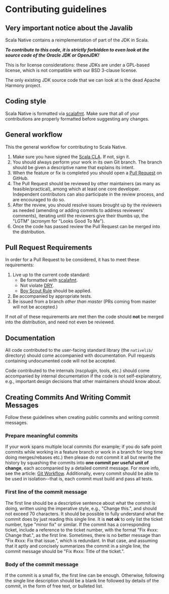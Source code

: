 # Contributing guidelines

## Very important notice about the Javalib

Scala Native contains a reimplementation of part of the JDK in Scala.

***To contribute to this code, it is strictly forbidden to even look at the
source code of the Oracle JDK or OpenJDK!***

This is for license considerations: these JDKs are under a GPL-based license,
which is not compatible with our BSD 3-clause license.

The only existing JDK source code that we can look at is the dead Apache
Harmony project.

## Coding style

Scala Native is formatted via [scalafmt](https://github.com/olafurpg/scalafmt).
Make sure that all of your contributions are properly formatted before suggesting
any changes.

## General workflow

This the general workflow for contributing to Scala Native.

1.  Make sure you have signed the
    [Scala CLA](http://typesafe.com/contribute/cla/scala).
    If not, sign it.
2.  You should always perform your work in its own Git branch.
    The branch should be given a descriptive name that explains its intent.
3.  When the feature or fix is completed you should open a
    [Pull Request](https://help.github.com/articles/using-pull-requests) on GitHub.
4.  The Pull Request should be reviewed by other maintainers (as many as feasible/practical),
    among which at least one core developer.
    Independent contributors can also participate in the review process,
    and are encouraged to do so.
5.  After the review, you should resolve issues brought up by the reviewers as needed
    (amending or adding commits to address reviewers' comments), iterating until
    the reviewers give their thumbs up, the "LGTM" (acronym for "Looks Good To Me").
6.  Once the code has passed review the Pull Request can be merged into the distribution.

## Pull Request Requirements

In order for a Pull Request to be considered, it has to meet these requirements:

1.  Live up to the current code standard:
    - Be formatted with [scalafmt](https://github.com/olafurpg/scalafmt).
    - Not violate [DRY](http://programmer.97things.oreilly.com/wiki/index.php/Don%27t_Repeat_Yourself).
    - [Boy Scout Rule](http://programmer.97things.oreilly.com/wiki/index.php/The_Boy_Scout_Rule) should be applied.
2.  Be accompanied by appropriate tests.
3.  Be issued from a branch *other than master* (PRs coming from master will not be accepted.)

If not *all* of these requirements are met then the code should **not** be
merged into the distribution, and need not even be reviewed.

## Documentation

All code contributed to the user-facing standard library (the `nativelib/`
directory) should come accompanied with documentation.
Pull requests containing undocumented code will not be accepted.

Code contributed to the internals (nscplugin, tools, etc.)
should come accompanied by internal documentation if the code is not
self-explanatory, e.g., important design decisions that other maintainers
should know about.

## Creating Commits And Writing Commit Messages

Follow these guidelines when creating public commits and writing commit messages.

### Prepare meaningful commits

If your work spans multiple local commits (for example; if you do safe point
commits while working in a feature branch or work in a branch for long time
doing merges/rebases etc.) then please do not commit it all but rewrite the
history by squashing the commits into **one commit per useful unit of
change**, each accompanied by a detailed commit message.
For more info, see the article:
[Git Workflow](http://sandofsky.com/blog/git-workflow.html).
Additionally, every commit should be able to be used in isolation--that is,
each commit must build and pass all tests.

### First line of the commit message

The first line should be a descriptive sentence about what the commit is
doing, written using the imperative style, e.g., "Change this.", and should
not exceed 70 characters.
It should be possible to fully understand what the commit does by just
reading this single line.
It is **not ok** to only list the ticket number, type "minor fix" or similar.
If the commit has a corresponding ticket, include a reference to the ticket
number, with the format "Fix #xxx: Change that.", as the first line.
Sometimes, there is no better message than "Fix #xxx: Fix that issue.",
which is redundant.
In that case, and assuming that it aptly and concisely summarizes the commit
in a single line, the commit message should be "Fix #xxx: Title of the ticket.".

### Body of the commit message

If the commit is a small fix, the first line can be enough.
Otherwise, following the single line description should be a blank line
followed by details of the commit, in the form of free text, or bulleted list.
